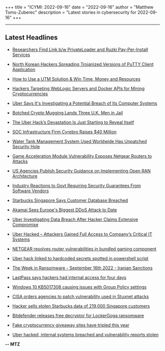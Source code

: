 +++
title = "ICYMI: 2022-09-16"
date = "2022-09-16"
author = "Matthew Toms-Zuberec"
description = "Latest stories in cybersecurity for 2022-09-16"
+++

---------------------------------------------------------------------------
## Latest Headlines
- [Researchers Find Link b/w PrivateLoader and Ruzki Pay-Per-Install Services](https://thehackernews.com/2022/09/researchers-find-link-bw-privateloader.html)

- [North Korean Hackers Spreading Trojanized Versions of PuTTY Client Application](https://thehackernews.com/2022/09/north-korean-hackers-spreading.html)

- [How to Use a UTM Solution & Win Time, Money and Resources](https://thehackernews.com/2022/09/how-to-use-utm-solution-win-time-money.html)

- [Hackers Targeting WebLogic Servers and Docker APIs for Mining Cryptocurrencies](https://thehackernews.com/2022/09/hackers-targeting-weblogic-servers-and.html)

- [Uber Says It's Investigating a Potential Breach of Its Computer Systems](https://thehackernews.com/2022/09/uber-says-its-investigating-potential.html)

- [Botched Crypto Mugging Lands Three U.K. Men in Jail](https://krebsonsecurity.com/2022/09/botched-crypto-mugging-lands-three-u-k-men-in-jail/)

- [The Uber Hack’s Devastation Is Just Starting to Reveal Itself](https://www.wired.com/story/uber-hack-mfa-phishing/)

- [SOC Infrastructure Firm Cyrebro Raises $40 Million](https://www.securityweek.com/soc-infrastructure-firm-cyrebro-raises-40-million)

- [Water Tank Management System Used Worldwide Has Unpatched Security Hole](https://www.securityweek.com/water-tank-management-system-used-worldwide-has-unpatched-security-hole)

- [Game Acceleration Module Vulnerability Exposes Netgear Routers to Attacks](https://www.securityweek.com/game-acceleration-module-vulnerability-exposes-netgear-routers-attacks)

- [US Agencies Publish Security Guidance on Implementing Open RAN Architecture](https://www.securityweek.com/us-agencies-publish-security-guidance-implementing-open-ran-architecture)

- [Industry Reactions to Govt Requiring Security Guarantees From Software Vendors](https://www.securityweek.com/industry-reactions-govt-requiring-security-guarantees-software-vendors)

- [Starbucks Singapore Says Customer Database Breached](https://www.securityweek.com/starbucks-singapore-says-customer-database-breached)

- [Akamai Sees Europe's Biggest DDoS Attack to Date](https://www.securityweek.com/akamai-sees-europes-biggest-ddos-attack-date)

- [Uber Investigating Data Breach After Hacker Claims Extensive Compromise](https://www.securityweek.com/uber-investigating-data-breach-after-hacker-claims-extensive-compromise)

- [Uber Hacked – Attackers Gained Full Access to Company’s Critical IT Systems](https://cybersecuritynews.com/uber-hacked/)

- [NETGEAR resolves router vulnerabilities in bundled gaming component](https://portswigger.net/daily-swig/netgear-resolves-router-vulnerabilities-in-bundled-gaming-component)

- [Uber hack linked to hardcoded secrets spotted in powershell script](https://portswigger.net/daily-swig/uber-hack-linked-to-hardcoded-secrets-spotted-in-powershell-script)

- [The Week in Ransomware - September 16th 2022 - Iranian Sanctions](https://www.bleepingcomputer.com/news/security/the-week-in-ransomware-september-16th-2022-iranian-sanctions/)

- [LastPass says hackers had internal access for four days](https://www.bleepingcomputer.com/news/security/lastpass-says-hackers-had-internal-access-for-four-days/)

- [Windows 10 KB5017308 causing issues with Group Policy settings](https://www.bleepingcomputer.com/news/microsoft/windows-10-kb5017308-causing-issues-with-group-policy-settings/)

- [CISA orders agencies to patch vulnerability used in Stuxnet attacks](https://www.bleepingcomputer.com/news/security/cisa-orders-agencies-to-patch-vulnerability-used-in-stuxnet-attacks/)

- [Hacker sells stolen Starbucks data of 219,000 Singapore customers](https://www.bleepingcomputer.com/news/security/hacker-sells-stolen-starbucks-data-of-219-000-singapore-customers/)

- [Bitdefender releases free decryptor for LockerGoga ransomware](https://www.bleepingcomputer.com/news/security/bitdefender-releases-free-decryptor-for-lockergoga-ransomware/)

- [Fake cryptocurrency giveaway sites have tripled this year](https://www.bleepingcomputer.com/news/security/fake-cryptocurrency-giveaway-sites-have-tripled-this-year/)

- [Uber hacked, internal systems breached and vulnerability reports stolen](https://www.bleepingcomputer.com/news/security/uber-hacked-internal-systems-breached-and-vulnerability-reports-stolen/)

**-- MTZ**